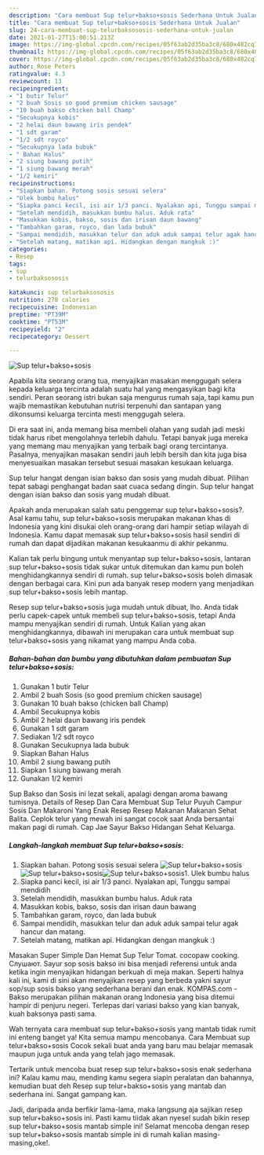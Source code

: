 ```yaml
---
description: "Cara membuat Sup telur+bakso+sosis Sederhana Untuk Jualan"
title: "Cara membuat Sup telur+bakso+sosis Sederhana Untuk Jualan"
slug: 24-cara-membuat-sup-telurbaksososis-sederhana-untuk-jualan
date: 2021-01-27T15:00:51.213Z
image: https://img-global.cpcdn.com/recipes/05f63ab2d35ba3c8/680x482cq70/sup-telurbaksososis-foto-resep-utama.jpg
thumbnail: https://img-global.cpcdn.com/recipes/05f63ab2d35ba3c8/680x482cq70/sup-telurbaksososis-foto-resep-utama.jpg
cover: https://img-global.cpcdn.com/recipes/05f63ab2d35ba3c8/680x482cq70/sup-telurbaksososis-foto-resep-utama.jpg
author: Rose Peters
ratingvalue: 4.3
reviewcount: 13
recipeingredient:
- "1 butir Telur"
- "2 buah Sosis so good premium chicken sausage"
- "10 buah bakso chicken ball Champ"
- "Secukupnya kobis"
- "2 helai daun bawang iris pendek"
- "1 sdt garam"
- "1/2 sdt royco"
- "Secukupnya lada bubuk"
- " Bahan Halus"
- "2 siung bawang putih"
- "1 siung bawang merah"
- "1/2 kemiri"
recipeinstructions:
- "Siapkan bahan. Potong sosis sesuai selera"
- "Ulek bumbu halus"
- "Siapka panci kecil, isi air 1/3 panci. Nyalakan api, Tunggu sampai mendidih"
- "Setelah mendidih, masukkan bumbu halus. Aduk rata"
- "Masukkan kobis, bakso, sosis dan irisan daun bawang"
- "Tambahkan garam, royco, dan lada bubuk"
- "Sampai mendidih, masukkan telur dan aduk aduk sampai telur agak hancur dan matang."
- "Setelah matang, matikan api. Hidangkan dengan mangkuk :)"
categories:
- Resep
tags:
- sup
- telurbaksososis

katakunci: sup telurbaksososis 
nutrition: 278 calories
recipecuisine: Indonesian
preptime: "PT39M"
cooktime: "PT53M"
recipeyield: "2"
recipecategory: Dessert

---
```



![Sup telur+bakso+sosis](https://img-global.cpcdn.com/recipes/05f63ab2d35ba3c8/680x482cq70/sup-telurbaksososis-foto-resep-utama.jpg)

Apabila kita seorang orang tua, menyajikan masakan menggugah selera kepada keluarga tercinta adalah suatu hal yang mengasyikan bagi kita sendiri. Peran seorang istri bukan saja mengurus rumah saja, tapi kamu pun wajib memastikan kebutuhan nutrisi terpenuhi dan santapan yang dikonsumsi keluarga tercinta mesti menggugah selera.

Di era  saat ini, anda memang bisa membeli olahan yang sudah jadi meski tidak harus ribet mengolahnya terlebih dahulu. Tetapi banyak juga mereka yang memang mau menyajikan yang terbaik bagi orang tercintanya. Pasalnya, menyajikan masakan sendiri jauh lebih bersih dan kita juga bisa menyesuaikan masakan tersebut sesuai masakan kesukaan keluarga. 

Sup telur hangat dengan isian bakso dan sosis yang mudah dibuat. Pilihan tepat sabagi penghangat badan saat cuaca sedang dingin. Sup telur hangat dengan isian bakso dan sosis yang mudah dibuat.

Apakah anda merupakan salah satu penggemar sup telur+bakso+sosis?. Asal kamu tahu, sup telur+bakso+sosis merupakan makanan khas di Indonesia yang kini disukai oleh orang-orang dari hampir setiap wilayah di Indonesia. Kamu dapat memasak sup telur+bakso+sosis hasil sendiri di rumah dan dapat dijadikan makanan kesukaanmu di akhir pekanmu.

Kalian tak perlu bingung untuk menyantap sup telur+bakso+sosis, lantaran sup telur+bakso+sosis tidak sukar untuk ditemukan dan kamu pun boleh menghidangkannya sendiri di rumah. sup telur+bakso+sosis boleh dimasak dengan berbagai cara. Kini pun ada banyak resep modern yang menjadikan sup telur+bakso+sosis lebih mantap.

Resep sup telur+bakso+sosis juga mudah untuk dibuat, lho. Anda tidak perlu capek-capek untuk membeli sup telur+bakso+sosis, tetapi Anda mampu menyajikan sendiri di rumah. Untuk Kalian yang akan menghidangkannya, dibawah ini merupakan cara untuk membuat sup telur+bakso+sosis yang nikamat yang mampu Anda coba.

<!--inarticleads1-->

##### Bahan-bahan dan bumbu yang dibutuhkan dalam pembuatan Sup telur+bakso+sosis:

1. Gunakan 1 butir Telur
1. Ambil 2 buah Sosis (so good premium chicken sausage)
1. Gunakan 10 buah bakso (chicken ball Champ)
1. Ambil Secukupnya kobis
1. Ambil 2 helai daun bawang iris pendek
1. Gunakan 1 sdt garam
1. Sediakan 1/2 sdt royco
1. Gunakan Secukupnya lada bubuk
1. Siapkan  Bahan Halus
1. Ambil 2 siung bawang putih
1. Siapkan 1 siung bawang merah
1. Gunakan 1/2 kemiri


Sup Bakso dan Sosis ini lezat sekali, apalagi dengan aroma bawang tumisnya. Details of Resep Dan Cara Membuat Sup Telur Puyuh Campur Sosis Dan Makaroni Yang Enak Resep Resep Makanan Makanan Sehat Balita. Ceplok telur yang mewah ini sangat cocok saat Anda bersantai makan pagi di rumah. Cap Jae Sayur Bakso Hidangan Sehat Keluarga. 

<!--inarticleads2-->

##### Langkah-langkah membuat Sup telur+bakso+sosis:

1. Siapkan bahan. Potong sosis sesuai selera
<img src="https://img-global.cpcdn.com/steps/44a2fdd305bbc888/160x128cq70/sup-telurbaksososis-langkah-memasak-1-foto.jpg" alt="Sup telur+bakso+sosis"><img src="https://img-global.cpcdn.com/steps/01578d3dc4f775dc/160x128cq70/sup-telurbaksososis-langkah-memasak-1-foto.jpg" alt="Sup telur+bakso+sosis"><img src="https://img-global.cpcdn.com/steps/5928d151b1f36157/160x128cq70/sup-telurbaksososis-langkah-memasak-1-foto.jpg" alt="Sup telur+bakso+sosis">1. Ulek bumbu halus
1. Siapka panci kecil, isi air 1/3 panci. Nyalakan api, Tunggu sampai mendidih
1. Setelah mendidih, masukkan bumbu halus. Aduk rata
1. Masukkan kobis, bakso, sosis dan irisan daun bawang
1. Tambahkan garam, royco, dan lada bubuk
1. Sampai mendidih, masukkan telur dan aduk aduk sampai telur agak hancur dan matang.
1. Setelah matang, matikan api. Hidangkan dengan mangkuk :)


Masakan Super Simple Dan Hemat Sup Telur Tomat. cocopaw cooking. Слушают. Sayur sop sosis bakso ini bisa menjadi referensi untuk anda ketika ingin menyajikan hidangan berkuah di meja makan. Seperti halnya kali ini, kami di sini akan menyajikan resep yang berbeda yakni sayur sop/sup sosis bakso yang sederhana berani dan enak. KOMPAS.com - Bakso merupakan pilihan makanan orang Indonesia yang bisa ditemui hampir di penjuru negeri. Terlepas dari variasi bakso yang kian banyak, kuah baksonya pasti sama. 

Wah ternyata cara membuat sup telur+bakso+sosis yang mantab tidak rumit ini enteng banget ya! Kita semua mampu mencobanya. Cara Membuat sup telur+bakso+sosis Cocok sekali buat anda yang baru mau belajar memasak maupun juga untuk anda yang telah jago memasak.

Tertarik untuk mencoba buat resep sup telur+bakso+sosis enak sederhana ini? Kalau kamu mau, mending kamu segera siapin peralatan dan bahannya, kemudian buat deh Resep sup telur+bakso+sosis yang mantab dan sederhana ini. Sangat gampang kan. 

Jadi, daripada anda berfikir lama-lama, maka langsung aja sajikan resep sup telur+bakso+sosis ini. Pasti kamu tiidak akan nyesel sudah bikin resep sup telur+bakso+sosis mantab simple ini! Selamat mencoba dengan resep sup telur+bakso+sosis mantab simple ini di rumah kalian masing-masing,oke!.

